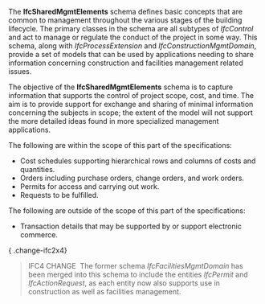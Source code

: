 The **IfcSharedMgmtElements** schema defines basic concepts that are common to management throughout the various stages of the building lifecycle. The primary classes in the schema are all subtypes of _IfcControl_ and act to manage or regulate the conduct of the project in some way. This schema, along with _IfcProcessExtension_ and _IfcConstructionMgmtDomain_, provide a set of models that can be used by applications needing to share information concerning construction and facilities management related issues.

The objective of the **IfcSharedMgmtElements** schema is to capture information that supports the control of project scope, cost, and time. The aim is to provide support for exchange and sharing of minimal information concerning the subjects in scope; the extent of the model will not support the more detailed ideas found in more specialized management applications.

The following are within the scope of this part of the specifications:

* Cost schedules supporting hierarchical rows and columns of costs and quantities.
* Orders including purchase orders, change orders, and work orders.
* Permits for access and carrying out work.
* Requests to be fulfilled.

The following are outside of the scope of this part of the specifications:

* Transaction details that may be supported by or support electronic commerce.

{ .change-ifc2x4}
> IFC4 CHANGE&nbsp; The former schema _IfcFacilitiesMgmtDomain_ has been merged into this schema to include the entities _IfcPermit_ and _IfcActionRequest_, as each entity now also supports use in construction as well as facilities management.